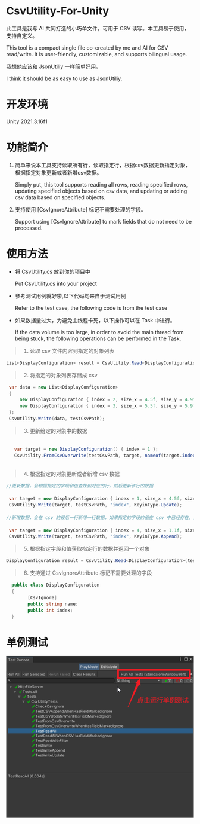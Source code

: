 # CsvUtility-For-Unity

此工具是我与 AI 共同打造的小巧单文件，可用于 CSV 读写。本工具易于使用，支持自定义。

This tool is a compact single file co-created by me and AI for CSV read/write. It is user-friendly, customizable, and supports bilingual usage.

我想他应该和 JsonUtiliy 一样简单好用。

I think it should be as easy to use as JsonUtiliy.

# 开发环境
Unity 2021.3.16f1

# 功能简介
1. 简单来说本工具支持读取所有行，读取指定行，根据csv数据更新指定对象，根据指定对象更新或者新增csv数据。

    Simply put, this tool supports reading all rows, reading specified rows, updating specified objects based on csv data, and updating or adding csv data based on specified objects.

 2. 支持使用 [CsvIgnoreAttribute] 标记不需要处理的字段。

	Support using [CsvIgnoreAttribute] to mark fields that do not need to be processed.

# 使用方法
* 将 CsvUtility.cs 放到你的项目中

    Put CsvUtility.cs into your project

* 参考测试用例就好啦,以下代码均来自于测试用例

    Refer to the test case, the following code is from the test case

* 如果数据量过大，为避免主线程卡死，以下操作可以在 Task 中进行。

    If the data volume is too large, in order to avoid the main thread from being stuck, the following operations can be performed in the Task.


>1. 读取 csv 文件内容到指定的对象列表

```csharp
List<DisplayConfiguration> result = CsvUtility.Read<DisplayConfiguration>(testCsvPath);
```

>2. 将指定的对象列表存储成 csv

```csharp
 var data = new List<DisplayConfiguration>
 {
     new DisplayConfiguration { index = 2, size_x = 4.5f, size_y = 4.9f, width = 1922, height = 1082 },
     new DisplayConfiguration { index = 3, size_x = 5.5f, size_y = 5.9f, width = 1923, height = 1083 }
 };
 CsvUtility.Write(data, testCsvPath);

```

>3. 更新给定的对象中的数据

 ```csharp

    var target = new DisplayConfiguration() { index = 1 };
    CsvUtility.FromCsvOverwrite(testCsvPath, target, nameof(target.index));
            
```


>4. 根据指定的对象更新或者新增 csv 数据

```csharp
//更新数据，会根据指定的字段和值查找到对应的行，然后更新该行的数据

 var target = new DisplayConfiguration { index = 1, size_x = 4.5f, size_y = 4.9f, width = 1925, height = 1085 };
 CsvUtility.Write(target, testCsvPath, "index", KeyinType.Update);

//新增数据，会在 csv 的最后一行新增一行数据，如果指定的字段的值在 csv 中已经存在，则会抛出异常

 var target = new DisplayConfiguration { index = 4, size_x = 1.1f, size_y = 6.6f, width = 1928, height = 1088 };
 CsvUtility.Write(target, testCsvPath, "index", KeyinType.Append);

```

>5. 根据指定字段和值获取指定行的数据并返回一个对象

```csharp
DisplayConfiguration result = CsvUtility.Read<DisplayConfiguration>(testCsvPath, "index", 1);
```

>6. 支持通过 CsvIgnoreAttribute 标记不需要处理的字段

```csharp
  public class DisplayConfiguration
  {
        [CsvIgnore]
        public string name;
        public int index;
  }
```


# 单例测试
![](doc/TestRunner.png)



